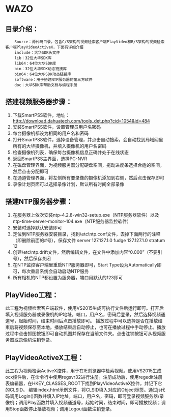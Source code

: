 # WAZO


## 目录介绍：
        Source：源代码目录，包含C/S架构的视频检索客户端PlayVideo和B/S架构的视频检索客户端PlayVideoActiveX，下面有详细介绍
        include：大华SDK头文件
        lib：32位大华SDK库
        lib64：64位大华SDK库
        bin：32位大华SDK动态链接库
        bin64：64位大华SDK动态链接库
        software：用于搭建NTP服务器的第三方软件
        doc：大华SDK库帮助文档与编程手册

## 搭建视频服务器步骤：
1. 下载SmartPSS软件，地址：http://download.dahuatech.com/tools_det.php?cid=1054&id=484
2. 安装SmartPSS软件，设置管理员用户名密码
3. 每台摄像机都设为相同的用户名和密码
4. 打开SmartPSS软件，选择设备管理，并点击自动搜索，会自动找到局域网里所有的大华摄像机，并填入摄像机的用户名密码
5. 检查摄像机列表，确保每台摄像机信息正确并处于在线状态
6. 返回SmartPSS主界面，选择PC-NVR
7. 在磁盘管理界面，为视频服务器分配硬盘空间，拖动进度条选择合适的空间，然后点击分配即可
8. 在通道管理界面，将左侧所有要录像的摄像机添加到右侧，然后点击保存即可
9. 录像计划页面可以选择录像计划，默认所有时间全部录像

## 搭建NTP服务器步骤：
1. 在服务器上依次安装ntp-4.2.8-win32-setup.exe（NTP服务器软件）以及ntp-time-server-monitor-104.exe（NTP服务器监控软件）
2. 安装时选择默认安装即可
3. 定位到NTP服务器安装目录，找到\etc\ntp.conf文件，去掉下面两行的注释（即删除前面的#号），保存文件
    server 127.127.1.0
    fudge 127.127.1.0 stratum 12
4. 创建\etc\ntp.drift文件，然后编辑文件，在文件中添加内容“0.000”（不要引号），然后保存关闭
5. 在NTP监控客户端里重启NTP服务器即可，Start Type设为Automatically即可，每次重启系统会自动启动NTP服务
6. 所有相机的NTP都设置为服务器，端口用默认的123即可


## PlayVideo工程：
此工程为视频检索客户端软件，使用VS2015生成可执行文件后运行即可。打开后填入视频服务器或录像机的IP地址，端口，用户名，密码后登录，然后选择视频通道号，起始时间，结束时间后点击播放即可。
播放过程中可以选择是否在播放结束后将视频保存至本地。播放结束后自动停止，也可在播放过程中手动停止。播放过程中点击抓图按钮即可自动抓图并保存在当前文件夹。点击注销按钮可从视频服务器或录像机注销登录。

## PlayVideoActiveX工程：
此工程为视频检索ActiveX控件，用于在IE浏览器中检索视频。使用VS2015生成ocx控件后，在命令行中使用regsvr32进行注册。注册成功后，使用regedit注册表编辑器，在HKEY_CLASSES_ROOT下找到PlayVideoActiveX控件，并记下它的CLSID。
编辑index.html示例文件，将CLSID填入对应的Object标签。通过js代码调用Login()函数并填入IP地址，端口，用户名，密码，即可登录视频服务器/录像机；调用Play函数并填入视频通道号，起始时间，结束时间，即可播放视频；调用Stop函数停止播放视频；调用Logout函数注销登录。
